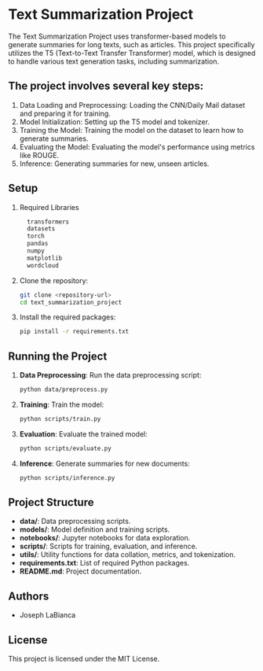 # Text Summarization Project

The Text Summarization Project uses transformer-based models to generate summaries for long texts, such as articles. This project specifically utilizes the T5 (Text-to-Text Transfer Transformer) model, which is designed to handle various text generation tasks, including summarization.

## The project involves several key steps:

1. Data Loading and Preprocessing: Loading the CNN/Daily Mail dataset and preparing it for training.
2. Model Initialization: Setting up the T5 model and tokenizer.
3. Training the Model: Training the model on the dataset to learn how to generate summaries.
4. Evaluating the Model: Evaluating the model's performance using metrics like ROUGE.
5. Inference: Generating summaries for new, unseen articles.

## Setup

1. Required Libraries
   ```bash
     transformers
     datasets
     torch
     pandas
     numpy
     matplotlib
     wordcloud
   ```

2. Clone the repository:
    ```bash
    git clone <repository-url>
    cd text_summarization_project
    ```

3. Install the required packages:
    ```bash
    pip install -r requirements.txt
    ```

## Running the Project

1. **Data Preprocessing**:
    Run the data preprocessing script:
    ```bash
    python data/preprocess.py
    ```

2. **Training**:
    Train the model:
    ```bash
    python scripts/train.py
    ```

3. **Evaluation**:
    Evaluate the trained model:
    ```bash
    python scripts/evaluate.py
    ```

4. **Inference**:
    Generate summaries for new documents:
    ```bash
    python scripts/inference.py
    ```

## Project Structure

- **data/**: Data preprocessing scripts.
- **models/**: Model definition and training scripts.
- **notebooks/**: Jupyter notebooks for data exploration.
- **scripts/**: Scripts for training, evaluation, and inference.
- **utils/**: Utility functions for data collation, metrics, and tokenization.
- **requirements.txt**: List of required Python packages.
- **README.md**: Project documentation.

## Authors

- Joseph LaBianca

## License

This project is licensed under the MIT License.

